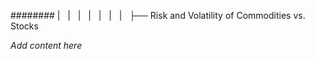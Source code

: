 ######## |   |   |   |   |   |   |   ├── Risk and Volatility of Commodities vs. Stocks

*Add content here*
